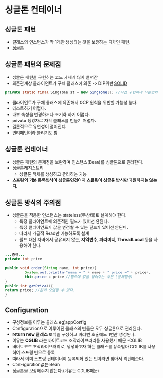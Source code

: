 # 싱글톤 컨테이너
## 싱글톤 패턴
- 클래스의 인스턴스가 딱 1개만 생성되는 것을 보장하는 디자인 패턴.
- [싱글톤](https://github.com/superyodi/java-study-magokE14/blob/master/design-pattern/%EC%83%9D%EC%84%B1%ED%8C%A8%ED%84%B4/singleton/singleton_%EB%B0%95%EC%B2%A0%EC%9D%B8.md)

## 싱글톤 패턴의 문제점
- 싱글톤 패턴을 구현하는 코드 자체가 많이 들어감
- 의존관계상 클라이언트가 구체 클래스에 의존 -> DIP위반 [SOLID](https://github.com/superyodi/java-study-magokE14/blob/master/basic-java/SOLID/SOLID_%EB%B0%95%EC%B2%A0%EC%9D%B8.md)
```Java
private static final SingTone st = new SingTone(); //직접 구현하여 의존변화에 대응못함
```
- 클라이언트가 구체 클래스에 의존해서 OCP 원칙을 위반할 가능성 높다.
- 테스트하기 어렵다.
- 내부 속성을 변경하거나 초기화 하기 어렵다.
- private 생성자로 자식 클래스를 만들기 어렵다.
- 결론적으로 유연성이 떨어진다.
- 안티패턴이라 불리기도 함

## 싱글톤 컨테이너
- 싱글톤 패턴의 문제점을 보완하며 인스턴스(Bean)를 싱글톤으로 관리한다.
- 싱글톤레지스트리
  - 싱글톤 객체를 생성하고 관리하는 기능
- __스프링의 기본 등록방식이 싱글톤인것이지 스플링이 싱글톤 방식만 지원하지는 않는다.__

## 싱글톤 방식의 주의점
- 싱글톤을 적용한 인스턴스는 stateless(무상태)로 설계해야 한다.
  - 특정 클라이언트에 의존적인 필드가 있어선 안된다.
  - 특정 클라이언트가 값을 변경할 수 있는 필드가 있어선 안된다.
  - 따라서 가급적 Read만 가능하도록 설계
  - 필드 대신 자바에서 공유되지 않는, __지역변수__, __파라미터__, __ThreadLocal__ 등을 사용해야 한다.
 
 ```Java
 ...중략...
 private int price
 
 public void order(String name, int price){
          System.out.println("name = " + name + " price =" + price);
          this.price = price //필드에 값을 넣어주는 부분 (문제발생)
 }
 public int getPrice(){
 return price; //값이 오염될 수 있다.
 }
 ```
 
 ## Configuration
 - 구성정보를 이루는 클래스 eg)appConfig
 - Configuration으로 이루어진 클래스의 빈들은 모두 싱글톤으로 관리된다.
  - __return new 클래스__ 로직을 구성하고 여러번 호출해도 1번만 생성된다.
  - 이유는 __CGLIB__ 라는 바이트코드 조작라이브러리를 사용했기 때문
 -CGLIB
  - 바이트코드 조작라이브러리로, 생성하고자 하는 클래스를 상속받아 CGLIB를 사용하여 스프링 빈으로 등록
  - 따라서 이미 스프링 컨테이너에 등록되어 있는 빈이라면 찾아서 리턴해준다.
 - ConFiguration없는 Bean
  - 싱글톤을 보장해주지 않는다.(이유는 CGLIB때문)
